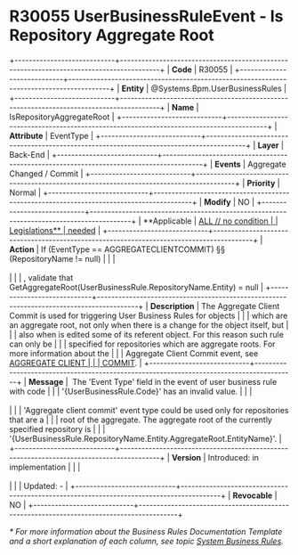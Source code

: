 ﻿---
erp.type: business-rule
erp.entity: Systems.Bpm.UserBusinessRuleEvents
---

# R30055 UserBusinessRuleEvent - Is Repository Aggregate Root
+----------------------------+-----------------------------------------------------------------------------------------+
| **Code**                   | R30055                                                                                  |
+----------------------------+-----------------------------------------------------------------------------------------+
| **Entity**                 | @Systems.Bpm.UserBusinessRules                                                          |
+----------------------------+-----------------------------------------------------------------------------------------+
| **Name**                   | IsRepositoryAggregateRoot                                                               |
+----------------------------+-----------------------------------------------------------------------------------------+
| **Attribute**              | EventType                                                                               |
+----------------------------+-----------------------------------------------------------------------------------------+
| **Layer**                  | Back-End                                                                                |
+----------------------------+-----------------------------------------------------------------------------------------+
| **Events**                 | Aggregate Changed / Commit                                                              |
+----------------------------+-----------------------------------------------------------------------------------------+
| **Priority**               | Normal                                                                                  |
+----------------------------+-----------------------------------------------------------------------------------------+
| **Modify**                 | NO                                                                                      |
+----------------------------+-----------------------------------------------------------------------------------------+
| **Applicable               | [ALL // no condition                                                                    |
| Legislations**             | needed](xref:applicable-legislations)                                                   |
+----------------------------+-----------------------------------------------------------------------------------------+
| **Action**                 | If (EventType == AGGREGATECLIENTCOMMIT) §§ (RepositoryName != null)                     |
|                            | <br/><br/>                                                                              |
|                            | , validate that GetAggregateRoot(UserBusinessRule.RepositoryName.Entity) = null         |
+----------------------------+-----------------------------------------------------------------------------------------+
| **Description**            | The Aggregate Client Commit is used for triggering User Business Rules for objects      |
|                            | which are an aggregate root, not only when there is a change for the object itself, but |
|                            | also when is edited some of its referent object. For this reason such rule can only be  |
|                            | specified for repositories which are aggregate roots. For more information about the    |
|                            | Aggregate Client Commit event, see [AGGREGATE CLIENT                                    |
|                            | COMMIT](https://confluence.erp.net/display/techdoc/AGGREGATE+CLIENT+COMMIT).            |
+----------------------------+-----------------------------------------------------------------------------------------+
| **Message**                |  The \'Event Type\' field in the event of user business rule with code                  |
|                            | \'{UserBusinessRule.Code}\' has an invalid value.                                       |
|                            | <br/><br/>                                                                              |
|                            | \'Aggregate client commit\' event type could be used only for repositories that are a   |
|                            | root of the aggregate. The aggregate root of the currently specified repository is      |
|                            | \'{UserBusinessRule.RepositoryName.Entity.AggregateRoot.EntityName}\'.                  |
+----------------------------+-----------------------------------------------------------------------------------------+
| **Version**                | Introduced: in implementation                                                           |
|                            | <br/><br/>                                                                              |
|                            | Updated: -                                                                              |
+----------------------------+-----------------------------------------------------------------------------------------+
| **Revocable**              | NO                                                                                      |
+----------------------------+-----------------------------------------------------------------------------------------+

*\* For more information about the Business Rules Documentation Template and a short explanation of each column, see
topic [System Business Rules](../templates/template-description-system-business-rules.md).*
